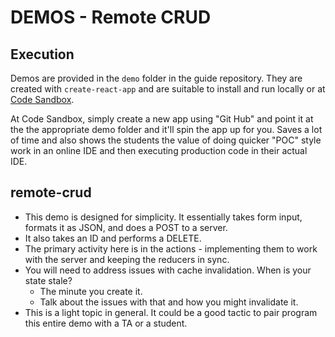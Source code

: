 # DEMOS - Remote CRUD

## Execution

Demos are provided in the `demo` folder in the guide repository. They are created with `create-react-app` and are suitable to install and run locally or at [Code Sandbox](http://codesandbox.io).  

At Code Sandbox, simply create a new app using "Git Hub" and point it at the the appropriate demo folder and it'll spin the app up for you. Saves a lot of time and also shows the students the value of doing quicker "POC" style work in an online IDE and then executing production code in their actual IDE.

## remote-crud
* This demo is designed for simplicity. It essentially takes form input, formats it as JSON, and does a POST to a server.
* It also takes an ID and performs a DELETE.
* The primary activity here is in the actions - implementing them to work with the server and keeping the reducers in sync.
* You will need to address issues with cache invalidation. When is your state stale?
  * The minute you create it.
  * Talk about the issues with that and how you might invalidate it.
* This is a light topic in general. It could be a good tactic to pair program this entire demo with a TA or a student.


